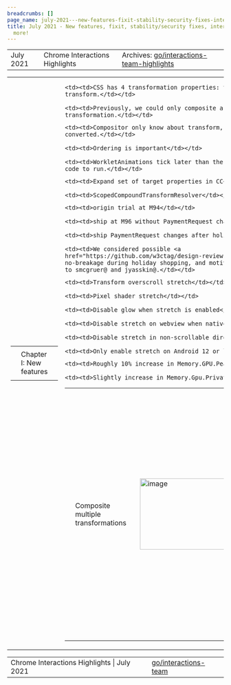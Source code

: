 ```yaml
---
breadcrumbs: []
page_name: july-2021---new-features-fixit-stability-security-fixes-interop-fixes-and-more
title: July 2021 - New features, fixit, stability/security fixes, interop fixes and
  more!
---
```


<table>
<tr>

<td>July 2021</td>

<td>Chrome Interactions Highlights</td>

<td>Archives: <a href="http://go/animations-team-highlights">go/interactions-team-highlights</a></td>

</tr>
</table>

<table>
<tr>

<td><table></td>
<td><tr></td>

<td><td>Chapter I: New features</td></td>

<td></tr></td>
<td></table></td>

<td><table></td>
<td><tr></td>

<td><td>Composite multiple transformations</td></td>

<td><td><img alt="image" src="https://lh3.googleusercontent.com/EQb-Syn7LREAM34ygxbX7L1pyekr1XQeqvfoCv0Poe8jHCTs2dHv9mOzYksuZnT2iALiRptpqTxNAm_4BoeMVSYmzOyQlxpgYNdBA0IrPPG--eKJ4HDVl1TrWAshwt8eCdA1fQP57w" height=165 width=283></td></td>

<td><td>kevers@ landed a <a href="https://chromium-review.googlesource.com/c/chromium/src/+/3016295">CL</a> to composite multiple transformations.</td></td>

<td><td>Background</td></td>

    <td><td>CSS has 4 transformation properties: translate, scale, rotate and
    transform.</td></td>

    <td><td>Previously, we could only composite a single
    transformation.</td></td>

<td><td>Challenges</td></td>

    <td><td>Compositor only know about transform, and the others were
    converted.</td></td>

    <td><td>Ordering is important</td></td>

    <td><td>WorkletAnimations tick later than the rest to allow time for worklet
    code to run.</td></td>

<td><td>Solution</td></td>

    <td><td>Expand set of target properties in CC</td></td>

    <td><td>ScopedCompoundTransformResolver</td></td>

<td><td>Capability Delegation</td></td>

<td><td>mustaq@ finalized <a href="https://docs.google.com/document/d/1L66B1QtqHCzAKlLQXdtv-YCmlXrJhi2Je2Vo91XWMsQ/edit?usp=sharing">Q3-Q4 shipping plan</a>:</td></td>

    <td><td>origin trial at M94</td></td>

    <td><td>ship at M96 without PaymentRequest changes, and</td></td>

    <td><td>ship PaymentRequest changes after holidays.</td></td>

    <td><td>We considered possible <a
    href="https://github.com/w3ctag/design-reviews/issues/655">TAG</a> delays,
    no-breakage during holiday shopping, and motivating Stripe changes. Thanks
    to smcgruer@ and jyasskin@.</td></td>

<td><td>Android Elastic Overscroll</td></td>

<td><td><img alt="image" src="https://lh3.googleusercontent.com/WsDKsJilisvGaVwqumYvYi0GpamD51sqGPFMoRAE9VMNw-rw73rnzHlA225AUGnkK8yPsvOCK7KO_GeAqfD5SWEkAsyKLhCE-cNiJEgMZzGHL2Kqd3yfMFQzgJ3OJY3A_xx0tnqYuA" height=284 width=134> <img alt="image" src="https://lh5.googleusercontent.com/FRDw2s9Fo_jgXugwAG_xmw4TiAGL62LmQDjVLyo2ZWa5Z5XxZfGqTofo0NYPmKDQmSDupTmkNt58QbnpZeBNYF3nVQiOb68XUK-LNq6iCjIm3Ab2-hZTMPYv-2fS05T-tqaqqo5uOQ" height=283 width=134></td></td>

<td><td>flackr@ has landed all patches for elastic overscroll, which includes:</td></td>

    <td><td>Transform overscroll stretch</td></td>

    <td><td>Pixel shader stretch</td></td>

    <td><td>Disable glow when stretch is enabled</td></td>

    <td><td>Disable stretch on webview when native stretch is used</td></td>

    <td><td>Disable stretch in non-scrollable directions</td></td>

    <td><td>Only enable stretch on Android 12 or later</td></td>

<td><td><img alt="image" src="https://lh3.googleusercontent.com/05E_HxvKHpAv6SpaGfMb_HYRcgow4USMOtoMnLe8-bn6K9TlBnpZBbwhpw4R_wZFZg_HI9iArKEvMAeeuqpI8NC7XdxCRfRdodF-BLnEduUv636G9nZYCPiCqxjkddQUQLbnYaTsSg" height=60 width=135><img alt="image" src="https://lh3.googleusercontent.com/0scdtf1EyP1uWp8seL2Y3fYmoUTAgrGdZUwyY9UWqflcC2O1BUAkZt0uKZ0L5Mk08oThn8CgYrZJOtsQaeduhapwBuBNFUbQHriV1OsvWu1H8aTP6KVu24XNRGYMe8ig3SKBNJyp2Q" height=64 width=138></td></td>

<td><td>Memory.GPU.PrivateMemoryFootprint and Memory.GPU.PeakMemoryUsage2.Scroll</td></td>

<td><td>The preliminary finch result for “Android Elastic Overscroll” is shown above. The only substantial difference seemed to be GPU memory usage:</td></td>

    <td><td>Roughly 10% increase in Memory.GPU.PeakMemoryUsage2.Scroll</td></td>

    <td><td>Slightly increase in Memory.Gpu.PrivateMemoryFootprint</td></td>

<td></tr></td>
<td></table></td>

<td><table></td>
<td><tr></td>

<td><td>Chapter II: Fixit</td></td>

<td></tr></td>
<td></table></td>

<td><table></td>
<td><tr></td>

<td><td>Fix a float-cast-overflow</td></td>

<td><td><img alt="image" src="https://lh6.googleusercontent.com/taf18yv_lIiyJDR7c2R24z21SlOOeuwcJtiToZj3u3ZHYtyfVy39kRXRfGJBf3Te_D0Xvz-asqkNXs4TPbvEP6pFbR20HMdQgwdIvHeM3c_RYb_qPoF5DiQImlk3XrYfeAihgK4PAQ" height=61 width=283></td></td>

<td><td>xidachen@ fixed a float-cast-overflow bug. There is no local repro, and a speculative <a href="https://chromium-review.googlesource.com/c/chromium/src/+/3010014">fix</a> actually fixed the problem.</td></td>

<td><td>Fix a float-cast-overflow</td></td>

<td><td><img alt="image" src="https://lh3.googleusercontent.com/SVQqB5L19CNwvVZIMEnLZn2wgTyNlWlMOvqChcgw9_nM0eKkddYYasmUnWfua-N5DvfwH8HFKH1vsV4x6dcLwUzEpbV06X5TRyx5mt8RCXIpQHPyblwzpwf2b3xToqWq4GYEc2uirA" height=356 width=283></td></td>

<td><td>xidachen@ added more documentation in the csspaint/ folder to explain the workflow of the paint worklet.</td></td>

<td><td>Fix a flaky animations layout test</td></td>

<td><td>This layout test is one of the top flakes under the Blink&gt;Animation category. The root cause seems to be a precision issue with animation time comparison, which is addressed in this <a href="https://chromium-review.googlesource.com/c/chromium/src/+/3027227">CL</a>.</td></td>

<td><td>Fix a few PointerLock crashes</td></td>

<td><td>mustaq@ fixed a 9-year-old <a href="https://crbug.com/143780">exit instruction bug</a> between fullscreen and repeated lock-unlock requests, by untangling exit instruction confusion between browser-vs-content fullscreen exit instructions to keep the “nested fullscreening” case clear to users.</td></td>

<td><td>Also fixed a <a href="http://crbug.com/1213769">crash</a> with repeated locks around a removed element.</td></td>

<td></tr></td>
<td></table></td>

<td><table></td>
<td><tr></td>

<td><td>Chapter III: Stability/security fixes</td></td>

<td><td><table></td></td>
<td><td><tr></td></td>

<td><td><td>Chrome_Android: Crash report</td></td></td>

<td><td><td><img alt="image" src="https://lh4.googleusercontent.com/-sEsKdESILmJBjSwoPSxnfYIh7MT-duKyYLxXLdJ-MoGXeVN0OmKyNzDsrc47eJKg7so5pVmNDAgN4JLuegp6n388dSBfPfAx_ITfqhx3VSB0JB-40mklhDWvLpFL3OYtRFAwDdzhg" height=47 width=277></td></td></td>

<td><td><td>flackr@ fixed a <a href="https://crbug.com/1228047">crash</a> on chrome android. The fix is that the overscroll stretch effect node needed an output clip set (<a href="https://chromium-review.googlesource.com/c/chromium/src/+/3027140">CL</a>). </td></td></td>

<td><td><td>Prevent script execution during lifecycle update</td></td></td>

<td><td><td>flackr@ landed a <a href="https://chromium-review.googlesource.com/c/chromium/src/+/2815619">fix</a> that prevents further security bugs resulting from accidentally running script during the lifecycle. Specific exceptions made for cases where script execution is known to be safe or handled:</td></td></td>

    <td><td><td>ResizeObserver</td></td></td>

    <td><td><td>IntersectionObserver</td></td></td>

    <td><td><td>PaintWorklet::Paint</td></td></td>

    <td><td><td>LayoutWorklet</td></td></td>

    <td><td><td>Plugin::Dispose\*</td></td></td>

<td><td><td>Crashed hittesting with “uneditable” editable elements</td></td></td>

<td><td><td><img alt="image" src="https://lh6.googleusercontent.com/79QhFw8veAOa5QuPOd526oGT8RMnbdrC92KsMj0M1eVDPPxkq2oLAazEAHrbCQbcLs77tQ15B87YU9FmvTDcoarlqngKkuDVrvJlGfjX0AHI47LfHq3vflDsjgweFIKzz8DZsG49ow" height=11 width=277></td></td></td>

<td><td><td>mustaq@ fixed a crash <a href="https://bugs.chromium.org/p/chromium/issues/detail?id=1196872">bug</a>. The root cause is simply that hittest code is unaware that the contenteditable element is not editable (<a href="https://chromium-review.googlesource.com/c/chromium/src/+/3006934">CL</a>).</td></td></td>

<td><td><td>Binary size increase</td></td></td>

<td><td><td><img alt="image" src="https://lh4.googleusercontent.com/-aonhm4OSowxVTec2CwsQtYUymc7eYGOUaq0JfDAw64zTSXv8nZcux24FLSxWn86NJv7Yn7g5dMpy3SJcw5dIolEBnJB2IVQfS0psqddF0GdSP6YBpu5na0NjnctDO1Xm43G89Uokw" height=540 width=123></td></td></td>

<td><td><td>flackr@ investigated a binary size increase <a href="https://bugs.chromium.org/p/chromium/issues/detail?id=1226170">bug</a> on Android, where Android stretch shader adds a large (~6KB) shader string (shown above).</td></td></td>

    <td><td><td>Short term, only include shader string on Android (<a
    href="https://chromium-review.googlesource.com/c/chromium/src/+/3016756">CL</a>).</td></td></td>

    <td><td><td>Long term, find a way to <a
    href="https://bugs.chromium.org/p/chromium/issues/detail?id=1227747">compress
    string</a>.</td></td></td>

<td><td></tr></td></td>
<td><td></table></td></td>

<td></tr></td>
<td></table></td>

<td>Chapter IV: Interop fixes</td>

<td><table></td>
<td><tr></td>

<td><td>Simplify pointer-events spec tracking of changed targets</td></td>

<td><td><img alt="image" src="https://lh5.googleusercontent.com/P-HzHNNtlp05ptKnPf_8_jqGCpOv98oHus5DwDLOuTsn9Lv4GNgX_uoeYgOMhQ5psX9ESERKMVsbRQttED2FCxXsu-gT4rBGcjmpocn2pnhYaVRgvIiyO36RHUNsxXrA7VV0ShfgXA" height=176 width=237></td></td>

<td><td>flackr@ simplifies pointer-events spec. Previously the spec had a dirty flag which lazily updated the targets of coalesced/predicted events.</td></td>

    <td><td>Leaks implementation details into the spec</td></td>

<td><td>Updated this to immediately update the dependent lists</td></td>

    <td><td>Remove dirty flag</td></td>

    <td><td>Well-known when targets change.</td></td>

<td></tr></td>
<td></table></td>

<td><table></td>
<td><tr></td>

<td><td>Chapter V: à la carte</td></td>

<td><td><table></td></td>
<td><td><tr></td></td>

<td><td><td>Refactor native paintworklet</td></td></td>

<td><td><td>xidachen@ proposed a refactor to the native paintworklet code. Detailed doc is <a href="https://docs.google.com/document/d/12g1OLIxZk9ayLNbOI87ru_yoUUWdxcKewDLRR4tqzi8/edit#heading=h.nu1jp6hyj0mz">here</a>, the first <a href="https://chromium-review.googlesource.com/c/chromium/src/+/3016115">CL</a> has landed. </td></td></td>

<td><td><td>Scroll Unification - Google Docs jumpy scrollbar drags</td></td></td>

<td><td><td><img alt="image" src="https://lh3.googleusercontent.com/H3RZ16cqhZwwNG8O_ea_qJsLmxaiZLSeduLfiRnetgWljFW6x3Fvca8uzLrQD__RY42Lv-Zx5NaFTQmCprz95vdlNrIva0T-3aaIqCS0arWFcg0xyn_Y6HkV4a_eELFzd6cRAo-fKQ" height=113 width=277></td></td></td>

<td><td><td>skobes@ landed a <a href="https://chromium-review.googlesource.com/c/chromium/src/+/3002029">CL</a> that fixes a jumpy scrollbar <a href="https://bugs.chromium.org/p/chromium/issues/detail?id=1175210">bug</a>.</td></td></td>

<td><td></tr></td></td>
<td><td></table></td></td>

<td></tr></td>
<td></table></td>

<td><table></td>
<td><tr></td>

<td><td>Chapter VI: Bug Updates</td></td>

<td><td><img alt="image" src="https://lh6.googleusercontent.com/xVq-pGe3-RAvFhB6HoAb1qGwQavMEbRBNFZczC2FgQ0GgqnxHP3tddLvuzMZJ2Y9wWXrRLF1NH8PsPJNJMiJr6GN6RDrJ1mzG5upm4oXbbh_FIPT-Cq6_RIRPA2jWlr2bQ7C-tSbsg" height=158 width=284> <img alt="image" src="https://lh4.googleusercontent.com/CzOEl3V5_tEZsAi8uhknTkhUzWJ2aNZvVEDrIbyXkBwIPa_4mGbojhLftwa9C3KmS2GJU91bXyDxO7nd5aYCL__etSHMH6NtORK5Pl6tUFlxJHOdFw7iVMOzA_NAAk6mgOd-OOkqjg" height=161 width=288></td></td>

<td><td>The increase in P1 bugs appears to be linked to influx of fixit-2021-testing-flaky bugs. Some efforts is required to properly triage them.</td></td>

<td></tr></td>
<td></table></td>

</tr>
</table>

<table>
<tr>

<td>Chrome Interactions Highlights | July 2021</td>

<td><a href="http://go/interactions-team">go/interactions-team</a></td>

</tr>
</table>

